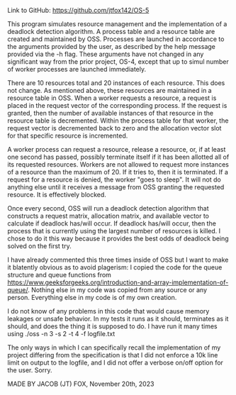 Link to GitHub: https://github.com/jtfox142/OS-5

This program simulates resource management and the implementation of a deadlock detection algorithm. A process table and a resource table are created and maintained by OSS.
Processes are launched in accordance to the arguments provided by the user, as described by the help message provided via the -h flag. These arguments have not changed in
any significant way from the prior project, OS-4, except that up to simul number of worker processes are launched immediately. 

There are 10 resources total and 20 instances of each resource. This does not change. As mentioned above, these resources are maintained in a resource table in OSS.
When a worker requests a resource, a request is placed in the request vector of the corresponding process. If the request is granted, then the number of available instances
of that resource in the resource table is decremented. Within the process table for that worker, the request vector is decremented back to zero and the allocation vector slot for
that specific resource is incremented.

A worker process can request a resource, release a resource, or, if at least one second has passed, possibly terminate itself if it has been allotted all of its requested resources.
Workers are not allowed to request more instances of a resource than the maximum of 20. If it tries to, then it is terminated. If a request for a resource is denied, 
the worker "goes to sleep". It will not do anything else until it receives a message from OSS granting the requested resource. It is effectively blocked.

Once every second, OSS will run a deadlock detection algorithm that constructs a request matrix, allocation matrix, and available vector to calculate if deadlock has/will occur.
If deadlock has/will occur, then the process that is currently using the largest number of resources is killed. I chose to do it this way because it provides the best odds of deadlock
being solved on the first try.

I have already commented this three times inside of OSS but I want to make it blatently obvious as to avoid plagerism: I copied the code for the queue structure and queue functions from
https://www.geeksforgeeks.org/introduction-and-array-implementation-of-queue/. Nothing else in my code was copied from any source or any person. Everything else in my code is of my own
creation.

I do not know of any problems in this code that would cause memory leakages or unsafe behavior. In my tests it runs as it should, terminates as it should, and does the thing it is supposed
to do. I have run it many times using ./oss -n 3 -s 2 -t 4 -f logfile.txt

The only ways in which I can specifically recall the implementation of my project differing from the specification is that I did not enforce a 10k line limit on output to the logfile,
and I did not offer a verbose on/off option for the user. Sorry.

MADE BY JACOB (JT) FOX, November 20th, 2023
